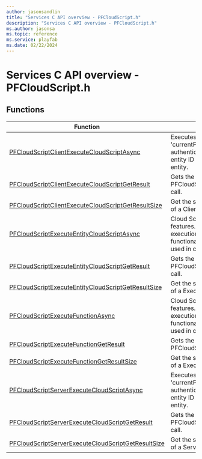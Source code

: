 ```yaml
---
author: jasonsandlin
title: "Services C API overview - PFCloudScript.h"
description: "Services C API overview - PFCloudScript.h"
ms.author: jasonsa
ms.topic: reference
ms.service: playfab
ms.date: 02/22/2024
---
```


# Services C API overview - PFCloudScript.h

  
## Functions  

| Function | Description |  
| --- | --- |  
| [PFCloudScriptClientExecuteCloudScriptAsync](functions/pfcloudscriptclientexecutecloudscriptasync.md) | Executes a CloudScript function, with the 'currentPlayerId' set to the PlayFab ID of the authenticated player. The PlayFab ID is the entity ID of the player's master_player_account entity. |  
| [PFCloudScriptClientExecuteCloudScriptGetResult](functions/pfcloudscriptclientexecutecloudscriptgetresult.md) | Gets the result of a successful PFCloudScriptClientExecuteCloudScriptAsync call. |  
| [PFCloudScriptClientExecuteCloudScriptGetResultSize](functions/pfcloudscriptclientexecutecloudscriptgetresultsize.md) | Get the size in bytes needed to store the result of a ClientExecuteCloudScript call. |  
| [PFCloudScriptExecuteEntityCloudScriptAsync](functions/pfcloudscriptexecuteentitycloudscriptasync.md) | Cloud Script is one of PlayFab's most versatile features. It allows client code to request execution of any kind of custom server-side functionality you can implement, and it can be used in conjunction with virtually anything. |  
| [PFCloudScriptExecuteEntityCloudScriptGetResult](functions/pfcloudscriptexecuteentitycloudscriptgetresult.md) | Gets the result of a successful PFCloudScriptExecuteEntityCloudScriptAsync call. |  
| [PFCloudScriptExecuteEntityCloudScriptGetResultSize](functions/pfcloudscriptexecuteentitycloudscriptgetresultsize.md) | Get the size in bytes needed to store the result of a ExecuteEntityCloudScript call. |  
| [PFCloudScriptExecuteFunctionAsync](functions/pfcloudscriptexecutefunctionasync.md) | Cloud Script is one of PlayFab's most versatile features. It allows client code to request execution of any kind of custom server-side functionality you can implement, and it can be used in conjunction with virtually anything. |  
| [PFCloudScriptExecuteFunctionGetResult](functions/pfcloudscriptexecutefunctiongetresult.md) | Gets the result of a successful PFCloudScriptExecuteFunctionAsync call. |  
| [PFCloudScriptExecuteFunctionGetResultSize](functions/pfcloudscriptexecutefunctiongetresultsize.md) | Get the size in bytes needed to store the result of a ExecuteFunction call. |  
| [PFCloudScriptServerExecuteCloudScriptAsync](functions/pfcloudscriptserverexecutecloudscriptasync.md) | Executes a CloudScript function, with the 'currentPlayerId' set to the PlayFab ID of the authenticated player. The PlayFab ID is the entity ID of the player's master_player_account entity. |  
| [PFCloudScriptServerExecuteCloudScriptGetResult](functions/pfcloudscriptserverexecutecloudscriptgetresult.md) | Gets the result of a successful PFCloudScriptServerExecuteCloudScriptAsync call. |  
| [PFCloudScriptServerExecuteCloudScriptGetResultSize](functions/pfcloudscriptserverexecutecloudscriptgetresultsize.md) | Get the size in bytes needed to store the result of a ServerExecuteCloudScript call. |  
